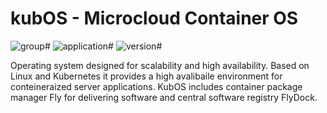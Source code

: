 # kubOS - Microcloud Container OS

![group](https://img.shields.io/badge/group-flydock-red)# ![application](https://img.shields.io/badge/application-kubos-green)# ![version](https://img.shields.io/badge/version-1.23.7-blue)#

Operating system designed for scalability and high availability.
Based on Linux and Kubernetes it provides a high avalibaile environment for conteineraized server applications.
KubOS includes container package manager Fly for delivering software and central software registry FlyDock.
